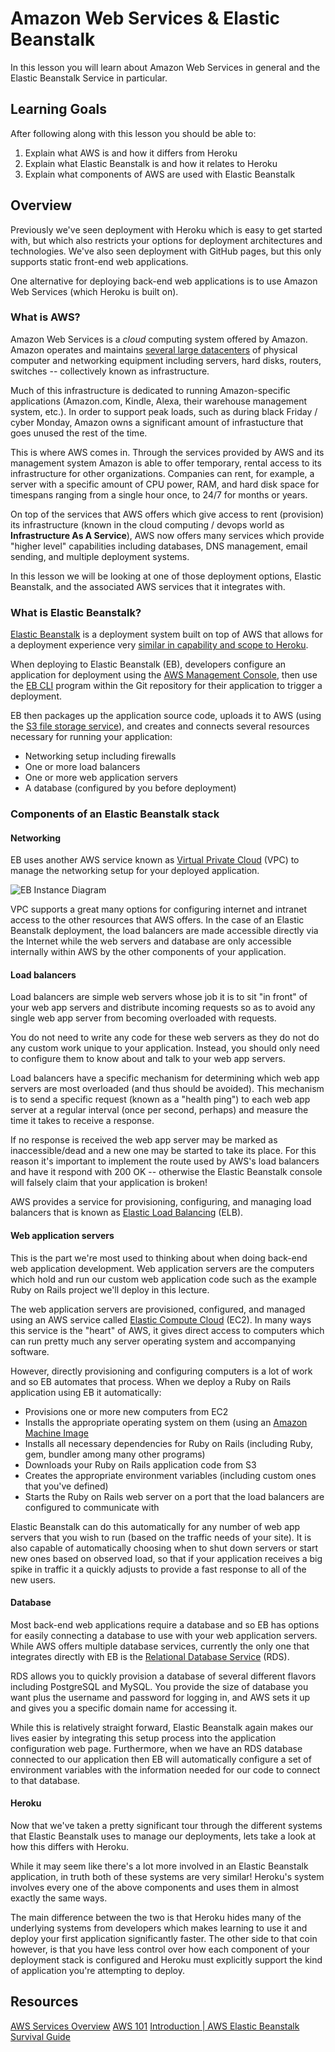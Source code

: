 # Amazon Web Services & Elastic Beanstalk

In this lesson you will learn about Amazon Web Services in general and the Elastic Beanstalk Service in particular.

## Learning Goals
After following along with this lesson you should be able to:

1. Explain what AWS is and how it differs from Heroku
1. Explain what Elastic Beanstalk is and how it relates to Heroku
1. Explain what components of AWS are used with Elastic Beanstalk

## Overview
Previously we've seen deployment with Heroku which is easy to get started with, but which also restricts your options for deployment architectures and technologies. We've also seen deployment with GitHub pages, but this only supports static front-end web applications.

One alternative for deploying back-end web applications is to use Amazon Web Services (which Heroku is built on).

### What is AWS?
Amazon Web Services is a _cloud_ computing system offered by Amazon. Amazon operates and maintains [several large datacenters](https://aws.amazon.com/about-aws/global-infrastructure/) of physical computer and networking equipment including servers, hard disks, routers, switches -- collectively known as infrastructure.

Much of this infrastructure is dedicated to running Amazon-specific applications (Amazon.com, Kindle, Alexa, their warehouse management system, etc.). In order to support peak loads, such as during black Friday / cyber Monday, Amazon owns a significant amount of infrastucture that goes unused the rest of the time.

This is where AWS comes in. Through the services provided by AWS and its management system Amazon is able to offer temporary, rental access to its infrastructure for other organizations. Companies can rent, for example, a server with a specific amount of CPU power, RAM, and hard disk space for timespans ranging from a single hour once, to 24/7 for months or years.

On top of the services that AWS offers which give access to rent (provision) its infrastructure (known in the cloud computing / devops world as **Infrastructure As A Service**), AWS now offers many services which provide "higher level" capabilities including databases, DNS management, email sending, and multiple deployment systems.

In this lesson we will be looking at one of those deployment options, Elastic Beanstalk, and the associated AWS services that it integrates with.

### What is Elastic Beanstalk?
[Elastic Beanstalk](https://aws.amazon.com/elasticbeanstalk/) is a deployment system built on top of AWS that allows for a deployment experience very [similar in capability and scope to Heroku](https://hackernoon.com/aws-vs-heroku-cloud-platform-comparison-for-2017-5f2194c0673e).

When deploying to Elastic Beanstalk (EB), developers configure an application for deployment using the [AWS Management Console](https://console.aws.amazon.com/), then use the [EB CLI](https://docs.aws.amazon.com/elasticbeanstalk/latest/dg/eb-cli3.html) program within the Git repository for their application to trigger a deployment.

EB then packages up the application source code, uploads it to AWS (using the [S3 file storage service](https://aws.amazon.com/s3/)), and creates and connects several resources necessary for running your application:

* Networking setup including firewalls
* One or more load balancers
* One or more web application servers
* A database (configured by you before deployment)

### Components of an Elastic Beanstalk stack
#### Networking
EB uses another AWS service known as [Virtual Private Cloud](https://aws.amazon.com/vpc/) (VPC) to manage the networking setup for your deployed application.

![EB Instance Diagram](assets/EB-Instance-Diagram.png)

VPC supports a great many options for configuring internet and intranet access to the other resources that AWS offers. In the case of an Elastic Beanstalk deployment, the load balancers are made accessible directly via the Internet while the web servers and database are only accessible internally within AWS by the other components of your application.

#### Load balancers
Load balancers are simple web servers whose job it is to sit "in front" of your web app servers and distribute incoming requests so as to avoid any single web app server from becoming overloaded with requests.

You do not need to write any code for these web servers as they do not do any custom work unique to your application. Instead, you should only need to configure them to know about and talk to your web app servers.

Load balancers have a specific mechanism for determining which web app servers are most overloaded (and thus should be avoided). This mechanism is to send a specific request (known as a "health ping") to each web app server at a regular interval (once per second, perhaps) and measure the time it takes to receive a response.

If no response is received the web app server may be marked as inaccessible/dead and a new one may be started to take its place. For this reason it's important to implement the route used by AWS's load balancers and have it respond with 200 OK -- otherwise the Elastic Beanstalk console will falsely claim that your application is broken!

AWS provides a service for provisioning, configuring, and managing load balancers that is known as [Elastic Load Balancing](https://aws.amazon.com/elasticloadbalancing/) (ELB).

#### Web application servers
This is the part we're most used to thinking about when doing back-end web application development. Web application servers are the computers which hold and run our custom web application code such as the example Ruby on Rails project we'll deploy in this lecture.

The web application servers are provisioned, configured, and managed using an AWS service called [Elastic Compute Cloud](https://aws.amazon.com/ec2/) (EC2). In many ways this service is the "heart" of AWS, it gives direct access to computers which can run pretty much any server operating system and accompanying software.

However, directly provisioning and configuring computers is a lot of work and so EB automates that process. When we deploy a Ruby on Rails application using EB it automatically:

* Provisions one or more new computers from EC2
* Installs the appropriate operating system on them (using an [Amazon Machine Image](http://docs.aws.amazon.com/AWSEC2/latest/UserGuide/AMIs.html)
* Installs all necessary dependencies for Ruby on Rails (including Ruby, gem, bundler among many other programs)
* Downloads your Ruby on Rails application code from S3
* Creates the appropriate environment variables (including custom ones that you've defined)
* Starts the Ruby on Rails web server on a port that the load balancers are configured to communicate with

Elastic Beanstalk can do this automatically for any number of web app servers that you wish to run (based on the traffic needs of your site). It is also capable of automatically choosing when to shut down servers or start new ones based on observed load, so that if your application receives a big spike in traffic it a quickly adjusts to provide a fast response to all of the new users.

#### Database
Most back-end web applications require a database and so EB has options for easily connecting a database to use with your web application servers. While AWS offers multiple database services, currently the only one that integrates directly with EB is the [Relational Database Service](https://aws.amazon.com/rds/) (RDS).

RDS allows you to quickly provision a database of several different flavors including PostgreSQL and MySQL. You provide the size of database you want plus the username and password for logging in, and AWS sets it up and gives you a specific domain name for accessing it.

While this is relatively straight forward, Elastic Beanstalk again makes our lives easier by integrating this setup process into the application configuration web page. Furthermore, when we have an RDS database connected to our application then EB will automatically configure a set of environment variables with the information needed for our code to connect to that database.

#### Heroku
Now that we've taken a pretty significant tour through the different systems that Elastic Beanstalk uses to manage our deployments, lets take a look at how this differs with Heroku.

While it may seem like there's a lot more involved in an Elastic Beanstalk application, in truth both of these systems are very similar! Heroku's system involves every one of the above components and uses them in almost exactly the same ways.

The main difference between the two is that Heroku hides many of the underlying systems from developers which makes learning to use it and deploy your first application significantly faster. The other side to that coin however, is that you have less control over how each component of your deployment stack is configured and Heroku must explicitly support the kind of application you're attempting to deploy.

## Resources
[AWS Services Overview](https://www.youtube.com/watch?v=TkT4iFRkaZk)
[AWS 101](https://www.sumologic.com/aws/)
[Introduction | AWS Elastic Beanstalk Survival Guide](https://colintoh.com/blog/aws-elastic-beanstalk-survival-guide-introduction)